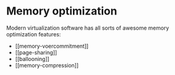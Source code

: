 # Memory optimization
Modern virtualization software has all sorts of awesome memory optimization features:

* [[memory-voercommitment]]
* [[page-sharing]]
* [[ballooning]]
* [[memory-compression]]
